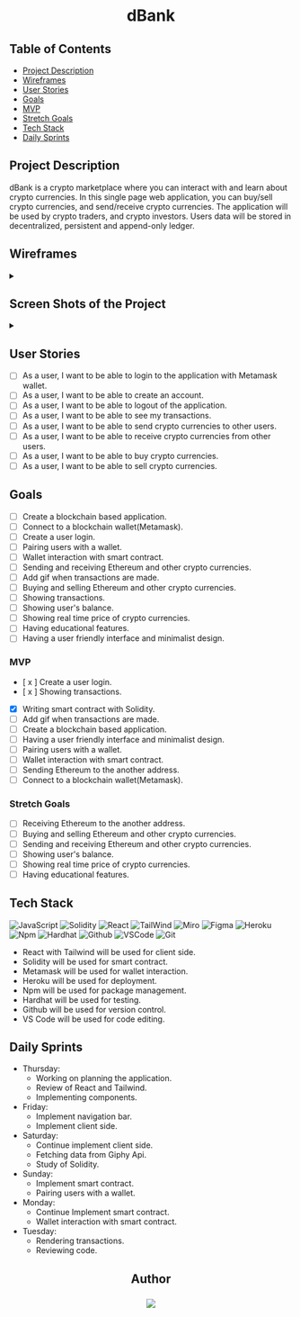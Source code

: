 <div align="center">
<h1>dBank</h1>
</div>

## Table of Contents

- [Project Description](#project-description)
- [Wireframes](#wireframes)
- [User Stories](#user-stories)
- [Goals](#goals)
- [MVP](#mvp)
- [Stretch Goals](#stretch-goals)
- [Tech Stack](#tech-stack)
- [Daily Sprints](#daily-sprints)


## Project Description

 dBank is a crypto marketplace where you can interact with and learn about crypto currencies. In this single page web application, you can buy/sell crypto currencies, and send/receive crypto currencies.
 The application will be used by crypto traders, and crypto investors. Users data will be stored in decentralized, persistent and append-only ledger.

## Wireframes

<details>
<summary>

</summary>

![Welcome Page](./wireframe/Welcome.png)
![Transactions Page](./wireframe/Transactions.png)

</details>

## Screen Shots of the Project


<details>
<summary>

</summary>

![Shot1](./screenshots/shot1.png)
![Shot2](./screenshots/shot2.png)

</details>

## User Stories

- [ ] As a user, I want to be able to login to the application with Metamask wallet.
- [ ] As a user, I want to be able to create an account.
- [ ] As a user, I want to be able to logout of the application.
- [ ] As a user, I want to be able to see my transactions.
- [ ] As a user, I want to be able to send crypto currencies to other users.
- [ ] As a user, I want to be able to receive crypto currencies from other users.
- [ ] As a user, I want to be able to buy crypto currencies.
- [ ] As a user, I want to be able to sell crypto currencies.

## Goals

- [ ] Create a blockchain based application.
- [ ] Connect to a blockchain wallet(Metamask).
- [ ] Create a user login.
- [ ] Pairing users with a wallet.
- [ ] Wallet interaction with smart contract.
- [ ] Sending and receiving Ethereum and other crypto currencies.
- [ ] Add gif when transactions are made.
- [ ] Buying and selling Ethereum and other crypto currencies.
- [ ] Showing transactions.
- [ ] Showing user's balance.
- [ ] Showing real time price of crypto currencies.
- [ ] Having educational features.
- [ ] Having a user friendly interface and minimalist design.

### MVP

- [ x ] Create a user login.
- [ x ] Showing transactions.
- [x] Writing smart contract with Solidity.
- [ ] Add gif when transactions are made.
- [ ] Create a blockchain based application.
- [ ] Having a user friendly interface and minimalist design.
- [ ] Pairing users with a wallet.
- [ ] Wallet interaction with smart contract.
- [ ] Sending Ethereum to the another address.
- [ ] Connect to a blockchain wallet(Metamask).

### Stretch Goals

- [ ] Receiving Ethereum to the another address.
- [ ] Buying and selling Ethereum and other crypto currencies.
- [ ] Sending and receiving Ethereum and other crypto currencies.
- [ ] Showing user's balance.
- [ ] Showing real time price of crypto currencies.
- [ ] Having educational features.

## Tech Stack

![JavaScript](https://img.shields.io/badge/-JavaScript-333?style=flat&logo=javascript)
![Solidity](https://img.shields.io/badge/-Solidity-333?style=flat&logo=solidity)
![React](https://img.shields.io/badge/-React-333?style=flat&logo=react)
![TailWind](https://img.shields.io/badge/-TailWind-333?style=flat&logo=tailwind)
![Miro](https://img.shields.io/badge/-Miro-333?style=flat&logo=miro)
![Figma](https://img.shields.io/badge/-Figma-333?style=flat&logo=figma)
![Heroku](https://img.shields.io/badge/-Heroku-333?style=flat&logo=heroku)
![Npm](https://img.shields.io/badge/-Npm-333?style=flat&logo=npm)
![Hardhat](https://img.shields.io/badge/-Hardhat-333?style=flat&logo=hardhat)
![Github](https://img.shields.io/badge/-GitHub-333?style=flat&logo=github)
![VSCode](https://img.shields.io/badge/-VS_Code-333?style=flat&logo=visualstudio)
![Git](https://img.shields.io/badge/-Git-333?style=flat&logo=git)

- React with Tailwind will be used for client side.
- Solidity will be used for smart contract.
- Metamask will be used for wallet interaction.
- Heroku will be used for deployment.
- Npm will be used for package management.
- Hardhat will be used for testing.
- Github will be used for version control.
- VS Code will be used for code editing.

## Daily Sprints

- Thursday:
  - Working on planning the application.
  - Review of React and Tailwind.
  - Implementing components.
- Friday:
  - Implement navigation bar.
  - Implement client side.
- Saturday:
  - Continue implement client side.
  - Fetching data from Giphy Api.
  - Study of Solidity.
- Sunday:
  - Implement smart contract.
  - Pairing users with a wallet.
- Monday:
  - Continue Implement smart contract.
  - Wallet interaction with smart contract.
- Tuesday:
  - Rendering transactions.
  - Reviewing code.


<div align="center">
  <h2>Author</h2>
  <h3> </h3>
 
  <a href="https://www.linkedin.com/in/huseyingumus/" target="_blank">
    <img src="https://img.shields.io/badge/-linkedin.com/in/HuseyinErhanGumus-blue?style=flat&``logo=Linkedin&logoColor=white">
  </a>
  </div>
  <br>

